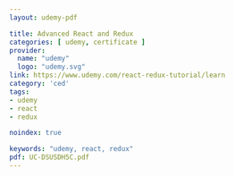 ```yaml
---
layout: udemy-pdf

title: Advanced React and Redux
categories: [ udemy, certificate ]
provider:
  name: "udemy"
  logo: "udemy.svg"
link: https://www.udemy.com/react-redux-tutorial/learn
category: 'ced'
tags:
- udemy
- react
- redux

noindex: true

keywords: "udemy, react, redux"
pdf: UC-DSUSDH5C.pdf
---
```

